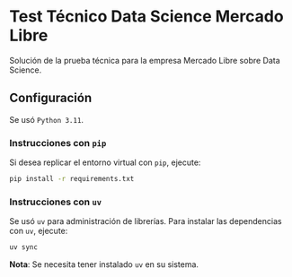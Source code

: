 # Test Técnico Data Science Mercado Libre

Solución de la prueba técnica para la empresa Mercado Libre sobre Data Science.

## Configuración

Se usó ``Python 3.11``.

### Instrucciones con `pip`

Si desea replicar el entorno virtual con `pip`, ejecute:

```bash
pip install -r requirements.txt
```

### Instrucciones con `uv`

Se usó `uv` para administración de librerías. Para instalar las dependencias con `uv`, ejecute:

```bash
uv sync
```

**Nota**: Se necesita tener instalado `uv` en su sistema.

